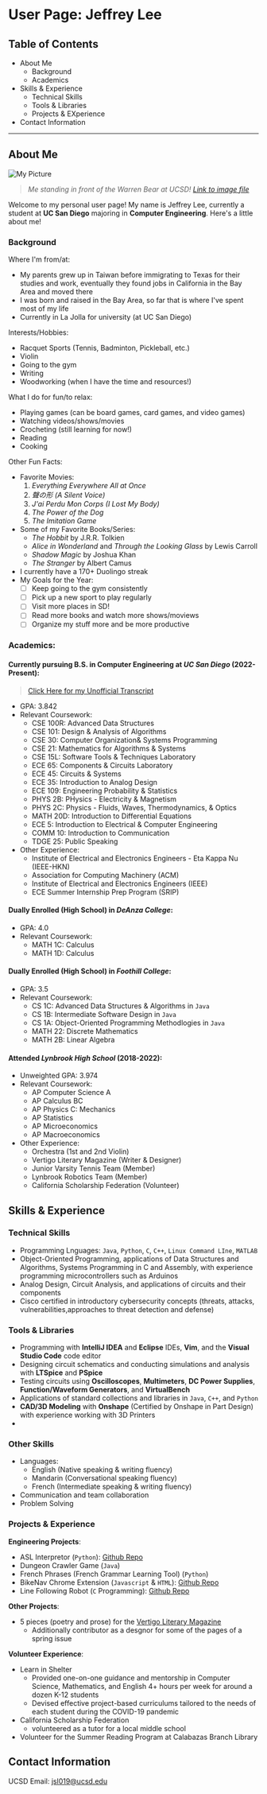 # User Page: Jeffrey Lee

## Table of Contents
* About Me
  * Background
  * Academics
* Skills & Experience
  * Technical Skills
  * Tools & Libraries
  * Projects & EXperience
* Contact Information
---

## About Me

![My Picture](personal_pic.jpg)
> *Me standing in front of the Warren Bear at UCSD! [Link to image file](personal_files/personal_pic.jpg)*

Welcome to my personal user page! My name is Jeffrey Lee, currently a student at **UC San Diego** majoring in **Computer Engineering**. Here's a little about me!

### Background
Where I'm from/at:
* My parents grew up in Taiwan before immigrating to Texas for their studies and work, eventually they found jobs in California in the Bay Area and moved there
* I was born and raised in the Bay Area, so far that is where I've spent most of my life
* Currently in La Jolla for university (at UC San Diego)

Interests/Hobbies:
* Racquet Sports (Tennis, Badminton, Pickleball, etc.)
* Violin
* Going to the gym
* Writing
* Woodworking (when I have the time and resources!)

What I do for fun/to relax:
* Playing games (can be board games, card games, and video games)
* Watching videos/shows/movies
* Crocheting (still learning for now!)
* Reading
* Cooking

Other Fun Facts:
* Favorite Movies:
  1. *Everything Everywhere All at Once* 
  2. *聲の形 (A Silent Voice)*
  3. *J'ai Perdu Mon Corps (I Lost My Body)*
  4. *The Power of the Dog*
  5. *The Imitation Game*
* Some of my Favorite Books/Series:
  * *The Hobbit* by J.R.R. Tolkien
  * *Alice in Wonderland* and *Through the Looking Glass* by Lewis Carroll
  * *Shadow Magic* by Joshua Khan
  * *The Stranger* by Albert Camus
* I currently have a 170+ Duolingo streak 
* My Goals for the Year:
  - [ ] Keep going to the gym consistently
  - [ ] Pick up a new sport to play regularly
  - [ ] Visit more places in SD!
  - [ ] Read more books and watch more shows/moviews
  - [ ] Organize my stuff more and be more productive

### Academics:
#### Currently pursuing B.S. in **Computer Engineering** at ***UC San Diego*** (2022-Present):
> [Click Here for my Unofficial Transcript](personal_files\UnofficialTranscript_2024-04-07.pdf)
* GPA: 3.842
* Relevant Coursework:
  * CSE 100R: Advanced Data Structures
  * CSE 101: Design & Analysis of Algorithms
  * CSE 30: Computer Organization& Systems Programming
  * CSE 21: Mathematics for Algorithms & Systems
  * CSE 15L: Software Tools & Techniques Laboratory
  * ECE 65: Components & Circuits Laboratory
  * ECE 45: Circuits & Systems
  * ECE 35: Introduction to Analog Design
  * ECE 109: Engineering Probability & Statistics
  * PHYS 2B: PHysics - Electricity & Magnetism
  * PHYS 2C: Physics - Fluids, Waves, Thermodynamics, & Optics
  * MATH 20D: Introduction to Differential Equations
  * ECE 5: Introduction to Electrical & Computer Engineering
  * COMM 10: Introduction to Communication
  * TDGE 25: Public Speaking
* Other Experience:
  * Institute of Electrical and Electronics Engineers - Eta Kappa Nu (IEEE-HKN)
  * Association for Computing Machinery (ACM)
  * Institute of Electrical and Electronics Engineers (IEEE)
  * ECE Summer Internship Prep Program (SRIP)
#### Dually Enrolled (High School) in ***DeAnza College***:
* GPA: 4.0
* Relevant Coursework:
  * MATH 1C: Calculus
  * MATH 1D: Calculus
#### Dually Enrolled (High School) in ***Foothill College***:
* GPA: 3.5
* Relevant Coursework:
  * CS 1C: Advanced Data Structures & Algorithms in `Java`
  * CS 1B: Intermediate Software Design in `Java`
  * CS 1A: Object-Oriented Programming Methodlogies in `Java`
  * MATH 22: Discrete Mathematics
  * MATH 2B: Linear Algebra
#### Attended ***Lynbrook High School*** (2018-2022):
* Unweighted GPA: 3.974
* Relevant Coursework:
  * AP Computer Science A
  * AP Calculus BC
  * AP Physics C: Mechanics
  * AP Statistics
  * AP Microeconomics
  * AP Macroeconomics
* Other Experience:
  * Orchestra (1st and 2nd Violin)
  * Vertigo Literary Magazine (Writer & Designer)
  * Junior Varsity Tennis Team (Member)
  * Lynbrook Robotics Team (Member)
  * California Scholarship Federation (Volunteer)

## Skills & Experience
### Technical Skills
* Programming Lnguages: `Java`, `Python`, `C`, `C++`, `Linux Command LIne`, `MATLAB`
* Object-Oriented Programming, applications of Data Structures and Algorithms, Systems Programming in C and Assembly, with experience programming microcontrollers such as Arduinos
* Analog Design, Circuit Analysis, and applications of circuits and their components
* Cisco certified in introductory cybersecurity concepts (threats, attacks, vulnerabilities,approaches to threat detection and defense)
### Tools & Libraries
* Programming with **IntelliJ IDEA** and **Eclipse** IDEs, **Vim**, and the **Visual Studio Code** code editor
* Designing circuit schematics and conducting simulations and analysis with **LTSpice** and **PSpice**
* Testing circuits using **Oscilloscopes**, **Multimeters**, **DC Power Supplies**, **Function/Waveform Generators**, and **VirtualBench**
* Applications of standard collections and libraries in `Java`, `C++`, and `Python`
* **CAD/3D Modeling** with **Onshape** (Certified by Onshape in Part Design) with experience working with 3D Printers
* 
### Other Skills
* Languages: 
  * English (Native speaking & writing fluency)
  * Mandarin (Conversational speaking fluency)
  * French (Intermediate speaking & writing fluency)
* Communication and team collaboration
* Problem Solving 

### Projects & Experience
**Engineering Projects**:
* ASL Interpretor (`Python`): [Github Repo](https://github.com/jxnlee/ASL-Interpreter)
* Dungeon Crawler Game (`Java`)
* French Phrases (French Grammar Learning Tool) (`Python`)
* BikeNav Chrome Extension (`Javascript` & `HTML`): [Github Repo](https://github.com/VedPanse/BikeNav)
* Line Following Robot (`C` Programming): [Github Repo](https://github.com/jxnlee/ECE5-Robot-Project)

**Other Projects**:
* 5 pieces (poetry and prose) for the [Vertigo Literary Magazine](https://lhsvertigo.com/)
  * Additionally contributor as a desgnor for some of the pages of a spring issue

**Volunteer Experience**:
* Learn in Shelter
  * Provided one-on-one guidance and mentorship in Computer Science, Mathematics, and English 4+ hours per week for around a dozen K-12 students
  * Devised effective project-based curriculums tailored to the needs of each student during the COVID-19 pandemic
* California Scholarship Federation
  * volunteered as a tutor for a local middle school
* Volunteer for the Summer Reading Program at Calabazas Branch Library

## Contact Information
UCSD Email: jsl019@ucsd.edu

